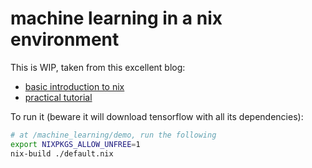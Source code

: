 # machine learning in a nix environment

This is WIP, taken from this excellent blog:

* [basic introduction to nix](https://josephsdavid.github.io/nix.html)
* [practical tutorial](https://josephsdavid.github.io/nix2.html)

To run it (beware it will download tensorflow with all its dependencies):

```bash
# at /machine_learning/demo, run the following
export NIXPKGS_ALLOW_UNFREE=1
nix-build ./default.nix
```
